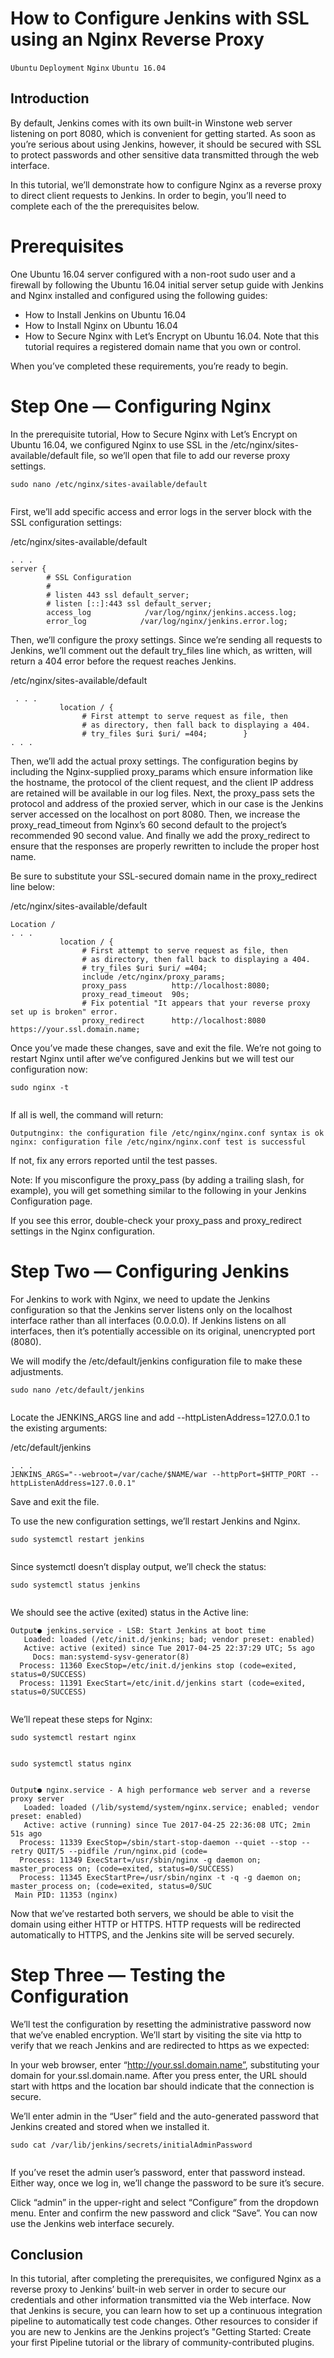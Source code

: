 # How to Configure Jenkins with SSL using an Nginx Reverse Proxy

```Ubuntu``` ```Deployment``` ```Nginx``` ```Ubuntu 16.04```

## Introduction


By default, Jenkins comes with its own built-in Winstone web server listening on port 8080, which is convenient for getting started. As soon as you’re serious about using Jenkins, however, it should  be secured with SSL to protect passwords and other sensitive data transmitted through the web interface.


In this tutorial, we’ll demonstrate how to configure Nginx as a reverse proxy to direct client requests to Jenkins. In order to begin, you’ll need to complete each of the the prerequisites below.


# Prerequisites


One Ubuntu 16.04 server configured with a non-root sudo user and a firewall by following the Ubuntu 16.04 initial server setup guide with Jenkins and Nginx installed and configured using the following guides:


- How to Install Jenkins on Ubuntu 16.04
- How to Install Nginx on Ubuntu 16.04
- How to Secure Nginx with Let’s Encrypt on Ubuntu 16.04. Note that this tutorial requires a registered domain name that you own or control.

When you’ve completed these requirements, you’re ready to begin.


# Step One — Configuring Nginx


In the prerequisite tutorial, How to Secure Nginx with Let’s Encrypt on Ubuntu 16.04,  we configured Nginx to use SSL in the /etc/nginx/sites-available/default file, so we’ll open that file to add our reverse proxy settings.


```
sudo nano /etc/nginx/sites-available/default


```


First, we’ll add specific access and error logs in the server block with the SSL configuration settings:


/etc/nginx/sites-available/default
```
. . . 
server {
        # SSL Configuration
        #
        # listen 443 ssl default_server;
        # listen [::]:443 ssl default_server;
        access_log            /var/log/nginx/jenkins.access.log;
        error_log            /var/log/nginx/jenkins.error.log;

```


Then, we’ll configure the proxy settings. Since we’re sending all requests to Jenkins, we’ll comment out the default try_files line which, as written, will return a 404 error before the request reaches Jenkins.


/etc/nginx/sites-available/default
```
 . . .
           location / {
                # First attempt to serve request as file, then
                # as directory, then fall back to displaying a 404.
                # try_files $uri $uri/ =404;        }
. . . 

```


Then, we’ll add the actual proxy settings. The configuration begins by including the Nginx-supplied proxy_params which ensure information like the hostname, the protocol of the client request, and the client IP address are retained will be available in our log files.  Next, the proxy_pass sets the protocol and address of the proxied server, which in our case is the Jenkins server accessed on the localhost on port 8080. Then, we increase the proxy_read_timeout from Nginx’s 60 second default to the project’s recommended 90 second value. And finally we add the proxy_redirect to ensure that the responses are properly rewritten to include the proper host name.


Be sure to substitute your SSL-secured domain name in the proxy_redirect line below:


/etc/nginx/sites-available/default
```
Location /  
. . .
           location / {
                # First attempt to serve request as file, then
                # as directory, then fall back to displaying a 404.
                # try_files $uri $uri/ =404;
                include /etc/nginx/proxy_params;
                proxy_pass          http://localhost:8080;
                proxy_read_timeout  90s;
                # Fix potential "It appears that your reverse proxy set up is broken" error.
                proxy_redirect      http://localhost:8080 https://your.ssl.domain.name;

```


Once you’ve made these changes, save and exit the file. We’re not going to restart Nginx until after we’ve configured Jenkins but we will test our configuration now:


```
sudo nginx -t


```


If all is well, the command will return:


```
Outputnginx: the configuration file /etc/nginx/nginx.conf syntax is ok
nginx: configuration file /etc/nginx/nginx.conf test is successful

```


If not, fix any errors reported until the test passes.



Note:
If you misconfigure the proxy_pass (by adding a trailing slash, for example), you will get something similar to the following in your Jenkins Configuration page.

If you see this error, double-check your proxy_pass and proxy_redirect settings in the Nginx configuration.

# Step Two — Configuring Jenkins


For Jenkins to work with Nginx, we need to update the Jenkins configuration so that the Jenkins server listens only on the localhost interface rather than all interfaces (0.0.0.0). If Jenkins listens on all interfaces, then it’s potentially accessible on its original, unencrypted port (8080).


We will modify the /etc/default/jenkins configuration file to make these adjustments.


```
sudo nano /etc/default/jenkins


```


Locate the JENKINS_ARGS line and add --httpListenAddress=127.0.0.1 to the existing arguments:


/etc/default/jenkins
```
. . .
JENKINS_ARGS="--webroot=/var/cache/$NAME/war --httpPort=$HTTP_PORT --httpListenAddress=127.0.0.1"

```


Save and exit the file.


To use the new configuration settings, we’ll restart Jenkins and Nginx.


```
sudo systemctl restart jenkins


```


Since systemctl doesn’t display output, we’ll  check the status:


```
sudo systemctl status jenkins


```


We should see the active (exited) status in the Active line:


```
Output● jenkins.service - LSB: Start Jenkins at boot time
   Loaded: loaded (/etc/init.d/jenkins; bad; vendor preset: enabled)
   Active: active (exited) since Tue 2017-04-25 22:37:29 UTC; 5s ago
     Docs: man:systemd-sysv-generator(8)
  Process: 11360 ExecStop=/etc/init.d/jenkins stop (code=exited, status=0/SUCCESS)
  Process: 11391 ExecStart=/etc/init.d/jenkins start (code=exited, status=0/SUCCESS)


```


We’ll repeat these steps for Nginx:


```
sudo systemctl restart nginx


```


```
sudo systemctl status nginx


```


```
Output● nginx.service - A high performance web server and a reverse proxy server
   Loaded: loaded (/lib/systemd/system/nginx.service; enabled; vendor preset: enabled)
   Active: active (running) since Tue 2017-04-25 22:36:08 UTC; 2min 51s ago
  Process: 11339 ExecStop=/sbin/start-stop-daemon --quiet --stop --retry QUIT/5 --pidfile /run/nginx.pid (code=
  Process: 11349 ExecStart=/usr/sbin/nginx -g daemon on; master_process on; (code=exited, status=0/SUCCESS)
  Process: 11345 ExecStartPre=/usr/sbin/nginx -t -q -g daemon on; master_process on; (code=exited, status=0/SUC
 Main PID: 11353 (nginx)

```


Now that we’ve restarted both servers, we should be able to visit the domain using either HTTP or HTTPS. HTTP requests will be redirected automatically to HTTPS, and the Jenkins site will be served securely.


# Step Three — Testing the Configuration


We’ll test the configuration by resetting the administrative password now that we’ve enabled encryption. We’ll start by visiting the site via http to verify that we reach Jenkins and are redirected to https as we expected:


In your web browser, enter “http://your.ssl.domain.name”, substituting your domain for your.ssl.domain.name. After you press enter, the URL should start with https and the location bar should indicate that the connection is secure.





We’ll enter admin in the “User” field and the auto-generated password that Jenkins created and stored when we installed it.


```
sudo cat /var/lib/jenkins/secrets/initialAdminPassword


```


If you’ve reset the admin user’s password, enter that password instead. Either way, once we log in, we’ll change the password to be sure it’s secure.





Click “admin” in the upper-right and select “Configure” from the dropdown menu. Enter and confirm the new password and click “Save”. You can now use the Jenkins web interface securely.


## Conclusion


In this tutorial, after completing the prerequisites, we configured Nginx as a reverse proxy to Jenkins’ built-in web server in order to secure our credentials and other information transmitted via the Web interface.  Now that Jenkins is secure, you can learn how to set up a continuous integration pipeline to automatically test code changes.  Other resources to consider if you are new to Jenkins are the Jenkins project’s "Getting Started: Create your first Pipeline tutorial or the library of community-contributed plugins.


